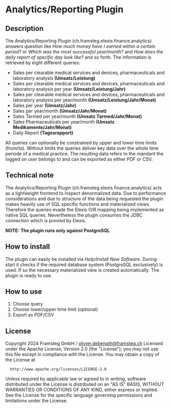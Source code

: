 # Analytics/Reporting Plugin
## Description
The Analytics/Reporting Plugin (ch.framsteg.elexis.finance.analytics) answers question like *How much money have I earned within a certain period?* or *Which was the most successful year/month?* and *How does the daily report of specific day look like?* and so forth. The information is retrieved by eight different queries:

* Sales per clearable medical services and devices, pharmaceuticals and laboratory analysis **(Umsatz/Leistung)**
* Sales per clearable medical services and devices, pharmaceuticals and laboratory analysis per year **(Umsatz/Leistung/Jahr)**
* Sales per clearable medical services and devices, pharmaceuticals and laboratory analysis per year/month **(Umsatz/Leistung/Jahr/Monat)**
* Sales per year **(Umsatz/Jahr)**
* Sales per year/month **(Umsatz/Jahr/Monat)**
* Sales Tarmed per year/month **(Umsatz Tarmed/Jahr/Monat)**
* Sales Pharmaceuticals per year/month **(Umsatz Medikamente/Jahr/Monat)**
* Daily Report **(Tagesrapport)**

All queries can optionally be constrained by upper and lower time limits (from/to). Without limits the queries deliver key data over the whole time periode of a medical practice. The resulting data refers to the mandant the logged on user belongs to and can be exported as either PDF or CSV.
## Technical note
The Analytics/Reporting Plugin (ch.framsteg.elexis.finance.analytics) acts as a lightweight frontend to inspect denormalized data. Due to performance considerations and due to structure of the data being requested the plugin makes heavily use of SQL specific functions and materialized views. Therefore the queries evade the Elexis O/R mapping being implemented as native SQL queries. Nevertheless the plugin consumes the JDBC connection which is provied by Elexis.

**NOTE:**
**The plugin runs only against PostgreSQL**

## How to install
The plugin can easily be installed via *Help/Install New Software*. During start it checks if the required database system (PostgreSQL exclusively) is used. If so the necessary materialized view is created automatically. The plugin is ready to use.
## How to use
1. Choose query
2. Choose lower/upper time limit (optional)
3. Export as PDF/CSV

## License
Copyright 2024 Framsteg GmbH / olivier.debenath@framsteg.ch
Licensed under the Apache License, Version 2.0 (the "License");
you may not use this file except in compliance with the License.
You may obtain a copy of the License at

      http://www.apache.org/licenses/LICENSE-2.0

Unless required by applicable law or agreed to in writing, software
distributed under the License is distributed on an "AS IS" BASIS,
WITHOUT WARRANTIES OR CONDITIONS OF ANY KIND, either express or implied.
See the License for the specific language governing permissions and
limitations under the License.